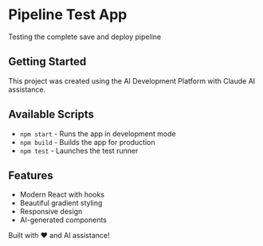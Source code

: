 # Pipeline Test App

Testing the complete save and deploy pipeline

## Getting Started

This project was created using the AI Development Platform with Claude AI assistance.

## Available Scripts

- `npm start` - Runs the app in development mode
- `npm build` - Builds the app for production
- `npm test` - Launches the test runner

## Features

- Modern React with hooks
- Beautiful gradient styling
- Responsive design
- AI-generated components

Built with ❤️ and AI assistance!
